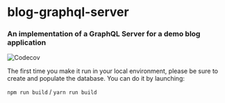 # blog-graphql-server

### An implementation of a GraphQL Server for a demo blog application

![Codecov](https://img.shields.io/codecov/c/github/Register-it/blog-graphql-server)

The first time you make it run in your local environment, please be sure to create and populate the database. You can do it by launching:

``npm run build`` / ``yarn run build``
